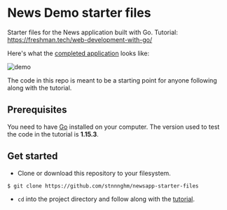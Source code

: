 # News Demo starter files

Starter files for the News application built with Go. Tutorial:
https://freshman.tech/web-development-with-go/

Here's what the [completed application](https://stnnnghm-newsapp.herokuapp.com/)
looks like:

![demo](https://ik.imagekit.io/freshman/news-demo_MrYio9GKlzSi.png)

The code in this repo is meant to be a starting point for anyone following
along with the tutorial.

## Prerequisites

You need to have [Go](https://golang.org/dl/) installed on your computer. The
version used to test the code in the tutorial is **1.15.3**.

## Get started

- Clone or download this repository to your filesystem.

```bash
$ git clone https://github.com/stnnnghm/newsapp-starter-files
```

- `cd` into the project directory and follow along with the [tutorial](https://freshman.tech/web-development-with-go/).
